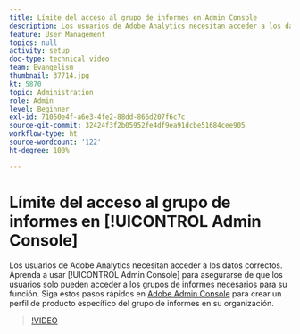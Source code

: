 ```yaml
---
title: Límite del acceso al grupo de informes en Admin Console
description: Los usuarios de Adobe Analytics necesitan acceder a los datos correctos. Aprenda a usar Admin Console para asegurarse de que los usuarios solo pueden acceder a los grupos de informes necesarios para su función. Siga estos pasos rápidos en Adobe Admin Console para crear un perfil de producto específico de un grupo de informes en su organización.
feature: User Management
topics: null
activity: setup
doc-type: technical video
team: Evangelism
thumbnail: 37714.jpg
kt: 5870
topic: Administration
role: Admin
level: Beginner
exl-id: 71050e4f-a6e3-4fe2-88dd-866d207f6c7c
source-git-commit: 32424f3f2b05952fe4df9ea91dcbe51684cee905
workflow-type: ht
source-wordcount: '122'
ht-degree: 100%

---
```


# Límite del acceso al grupo de informes en [!UICONTROL Admin Console]

Los usuarios de Adobe Analytics necesitan acceder a los datos correctos. Aprenda a usar [!UICONTROL Admin Console] para asegurarse de que los usuarios solo pueden acceder a los grupos de informes necesarios para su función. Siga estos pasos rápidos en [Adobe Admin Console](https://adminconsole.adobe.com/es) para crear un perfil de producto específico del grupo de informes en su organización.

>[!VIDEO](https://video.tv.adobe.com/v/37714/?quality=12&learn=on)
